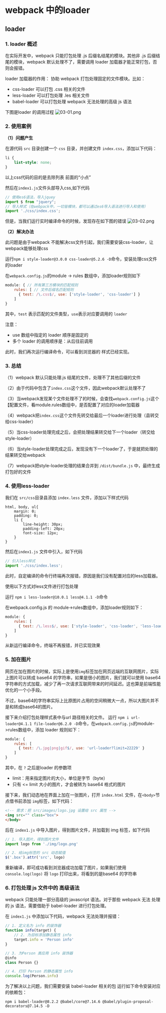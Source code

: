 # webpack 中的loader

## loader
### 1. loader 概述
在实际开发中，webpack 只能打包处理 .js 后缀名结尾的模块。其他非 .js 后缀结尾的模块，webpack 默认处理不了，需要调用 loader 加载器才能正常打包，否则会报错。

loader 加载器的作用： 协助 webpack 打包处理固定的文件模块。比如：

- css-loader 可以打包 .css 相关的文件
- less-loader 可以打包处理 .les 相关文件
- babel-loader 可以打包处理 webpack 无法处理的高级 js 语法

下图是loader 的调用过程
![03-01.png](./img/03-01.png)

### 2. 使用案例

**（1）问题产生**

在源代码 `src` 目录创建一个 `css` 目录，并创建文件 `index.css`，添加以下代码：
```css
li {
	list-style: none;
}
```
以上css代码的目的是去除列表 前面的“小点”

然后在`index1.js`文件头部导入css,如下代码
```javascript
// 使用es6语法，导入jquey
import $ from "jquery";
// 导入样式（在webpack中，一切皆模块，都可以通过es6导入语法进行导入和使用）
import './css/index.css';
```

但是，当我们运行实时编译命令的时候，发现存在如下图的错误
![03-02.png](./img/03-02.png)

**（2）解决办法**

此问题是由于webpack 不能解决css文件引起，我们需要安装css-loader，让 webpack能够处理css

运行`npm i style-loader@3.0.0 css-loader@5.2.6 -D`命令，安装处理css文件的loader

在`webpack.config.js`的module -> rules 数组中，添加loader规则如下
```javascript
module: { // 所有第三方模块的匹配规则
	rules: [ // 文件后缀名匹配规则
	  { test: /\.css$/, use: ['style-loader', 'css-loader'] }
	]
}
```

其中，`test` 表示匹配的文件类型，`use`表示对应要调用的 `loader`

注意：
- use 数组中指定的 loader 顺序是固定的
- 多个 loader 的调用顺序是：从后往前调用

此时，我们再次运行编译命令，可以看到浏览器的 样式已经实现。


### 3. 总结
（1）webpack 默认只能处理.js 结尾的文件，处理不了其他后缀的文件

（2）由于代码中包含了`index.css`这个文件，因此webpack默认处理不了

（3）当webpack发现某个文件处理不了的时候，会查找`webpack.config.js`这个【配置文件，看module.rules数组中，是否配置了对应的loader加载器

（4）webpack把`index.css`这个文件先转交给最后一个loader进行处理（县转交给css-loader）

（5）当css-loader处理完成之后，会把处理结果转交给下一个loader（转交给style-loader）

（6）当style-loader处理完成之后，发现没有下一个loader了，于是就把处理的结果转交给webpack

（7）webpack把style-loader处理的结果合并到 `/dist/bundle.js` 中，最终生成打包好的文件

### 4. 使用less-loader
我们在 `src/css`目录县添加 `index.less` 文件，添加以下样式代码
```stylesheet
html, body, ul{
	margin: 0;
	padding: 0;
	li {
		line-height: 30px;
		padding-left: 20px;
		font-size: 12px;
	}
}
```

然后在`index1.js` 文件中引入，如下代码
```javascript
// 引入less样式
import './css/index.less';
```

此时，自定编译的命令行终端再次报错，原因是我们没有配置对应的less加载器。

使用以下方式对less文件进行打包处理

运行 `npm i less-loader@10.0.1 less@4.1.1 -D`命令

在webpack.config.js 的 module->rules数组中，添加loader规则如下：
```javascript
module: {
	rules: [
	  { test: /\.less$/, use: ['style-loader', 'css-loader', 'less-loader'] }
	]
}
```

从新运行编译命令，终端不再报错，并已实现效果


### 5. 加在图片

网页在加在图片的时候，实际上是使用`img`标签加在网页远端的互联网图片，实际上图片可以转成 base64 的字符串，如果是很小的图片，我们就可以使用 base64 字符串的方式加载，减少了再一次请求互联网带来的时间延迟。这也算是前端性能优化的一个小手段。

不过，base64的字符串实际上比原图片占用的空间稍微大一点，所以大图片并不是和转成base64的图片。


接下来介绍打包处理样式表中与url 路径相关的文件。
运行 `npm i url-loader@4.1.1 file-loader@6.2.0 -D`命令，在`webpack.config.js`的module->rules数组中，添加 loader 规则如下：

```javascript
module: {
	rules: [
	  { test: /\.jpg|png|gif$/, use: 'url-loader?limit=22229' }
	]
}
```
其中，在 `?` 之后是loader 的参数项
- limit：用来指定图片的大小，单位是字节（byte）
- 只有 <= limit 大小的图片，才会被转为 base64 格式的图片


接下来，我们动态地在界面上加在一张图片，打开 `index.html` 文件，在`<body>`节点借书前添加 `img`标签，如下代码：
```html
<!-- 需求：把 src/images/logo.jpg 设置给 src 属性 -->
<img src="" class="box">
</body>
```

后在 `index1.js` 中导入图片，得到图片文件，并加载到 img 标签，如下代码
```javascript
// 1. 导入图片，得到图片文件
import logo from './img/logo.png'

// 2. 给img标签的 src 动态赋值
$('.box').attr('src', logo)
```

重新编译，即可成功看到浏览器成功加载了图片，如果我们使用 `console.log(logo)` 将 `logo` 打印出来，将看到的是base64 的字符串

### 6. 打包处理 js 文件中的 高级语法
webpack 只能处理一部分高级的 javascript 语法。对于那些 webpack 无法 处理的 js 语法，需要借助于 babel-loader 进行打包处理。 

在 `index1.js` 中添加以下代码，webpack 无法处理并报错：

```javascript
// 1. 定义名为 info 的装饰器
function info(target) {
	// 2. 为目标添加静态属性 info
	target.info = 'Person info'
}

// 3. 为Person 类应用 info 装饰器
@info
class Person {}

// 4. 打印 Person 的静态属性 info
console.log(Person.info)
```

为了解决以上问题，我们需要安装 babel-loader 相关的包
运行如下命令安装对应的依赖包：
```shell
npm i babel-loader@8.2.2 @babel/core@7.14.6 @babel/plugin-proposal-decorators@7.14.5 -D
```















